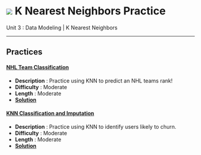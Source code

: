# ![](https://ga-dash.s3.amazonaws.com/production/assets/logo-9f88ae6c9c3871690e33280fcf557f33.png) K Nearest Neighbors Practice

Unit 3  : Data Modeling | K Nearest Neighbors

---

## Practices


#### [NHL Team Classification](NHL_classification_with_knn-lab.ipynb)
  - **Description** : Practice using KNN to predict an NHL teams rank!
  - **Difficulty** : Moderate
  - **Length** : Moderate
  - **[Solution](.solution-code/NHL_classification_with_knn-lab-solutions.ipynb)**


#### [KNN Classification and Imputation](knn_classification_imputation-lab.ipynb)
  - **Description** : Practice using KNN to identify users likely to churn.
  - **Difficulty** : Moderate
  - **Length** : Moderate
  - **[Solution](.solution-code/knn_classification_imputation-lab-solutions.ipynb)**
